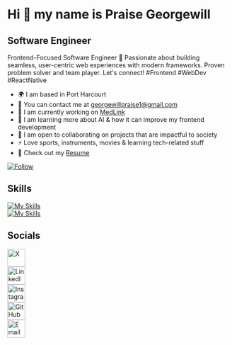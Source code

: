 # Hi 👋 my name is Praise Georgewill

## Software Engineer  

Frontend-Focused Software Engineer 🚀 Passionate about building seamless, user-centric web experiences with modern frameworks. Proven problem solver and team player. Let's connect! #Frontend #WebDev #ReactNative  

* 🌍 I am based in Port Harcourt  
* 📨 You can contact me at georgewillpraise1@gmail.com  
* 🚀 I am currently working on [MedLink](https://github.com/praise-cloud/Medilink.git)  
* 🧠 I am learning more about AI & how it can improve my frontend development  
* 🤝 I am open to collaborating on projects that are impactful to society  
* ⚡ Love sports, instruments, movies & learning tech-related stuff  
* 📄 Check out my [Resume](https://raw.githubusercontent.com/praise-cloud/myResume/main/resume.pdf)
  

[![Follow](https://img.shields.io/github/followers/praise-cloud?style=social)](https://github.com/praise-cloud)  

## Skills  

[![My Skills](https://skillicons.dev/icons?i=html,css,js,react,tailwind,ts,vscode)](https://skillicons.dev)  
[![My Skills](https://skillicons.dev/icons?i=git,github,nextjs)](https://skillicons.dev)  

## Socials  

<a href="https://twitter.com/PraiseGeorgewil" target="_blank"><img src="https://github.com/praise-cloud/praise-cloud/assets/78528599/b51c4ed9-abe4-472f-92b1-55093dbdb4c8" alt="X" width="40"></a>  
<a href="https://www.linkedin.com/in/praise-georgewill/" target="_blank"><img src="https://github.com/praise-cloud/praise-cloud/assets/78528599/18409a2e-295d-4a6b-9c52-66c1ca01c313" alt="LinkedIn" width="40"></a>  
<a href="https://www.instagram.com/praisegeorgewil" target="_blank"><img src="https://github.com/praise-cloud/praise-cloud/assets/78528599/bfa49e70-25f1-4afc-bb6f-7c97c2247d71" alt="Instagram" width="40"></a>  
<a href="https://github.com/praise-cloud" target="_blank"><img src="https://github.com/praise-cloud/praise-cloud/assets/78528599/ca82bbc5-1d64-49a8-9236-39f11538faf0" alt="GitHub" width="40"></a>  
<a href="mailto:georgewillpraise1@gmail.com" target="_blank"><img src="https://github.com/praise-cloud/praise-cloud/assets/78528599/d380dd7b-d59f-405f-ba3a-6f320c257a44" alt="Email" width="40"></a>  
